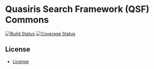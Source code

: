 # Quasiris Search Framework (QSF) Commons

[![Build Status](https://travis-ci.org/quasiris/qsf-commons.svg?branch=master)](https://travis-ci.org/quasiris/qsf-commons)
[![Coverage Status](https://coveralls.io/repos/github/quasiris/qsf-commons/badge.svg?branch=master)](https://coveralls.io/github/quasiris/qsf-commons?branch=master)


## License
- [License](LICENSE)